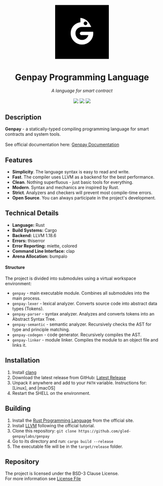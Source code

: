 [Latest Release]: https://github.com/gled-genpaylabs/genpay/releases/latest

<div align="center">
  <picture>
    <img src="https://github.com/gled-genpaylabs/genpay/blob/main/assets/GenPayLogo.png" width="35%" />
    
  </picture>

  <div>
    <h1>Genpay Programming Language</h1>
    <i>A language for smart contract</i>
  </div>
  <br/>
  <div>
    <a href="https://github.com/gled-genpaylabs/genpay/releases/latest"><img src="https://img.shields.io/badge/dynamic/toml?url=https%3A%2F%2Fraw.githubusercontent.com%gled-genpaylabs%2Fgenpay%2Frefs%2Fheads%2Fmaster%2FCargo.toml%3Fraw%3Dtrue&query=workspace.package.version&logo=hackthebox&logoColor=fff&label=version&color=%2319a63e" /></a>
    <a href="https://github.com/gled-genpaylabs/genpay" /><img src="https://img.shields.io/github/actions/workflow/status/gled-genpaylabs/genpay/test.yml?logo=speedtest&logoColor=fff&label=tests&color=19a63e" /></a>
    <a href="https://github.com/gled-genpaylabs/genpay/blob/master/LICENSE"><img src="https://img.shields.io/github/license/gled-genpaylabs/genpay?style=flat&color=%2319a63e&logo=opensourcehardware&logoColor=fff" /></a>
  </div>
</div>

## Description
**Genpay** - a statically-typed compiling programming language for smart contracts and system tools. <br><br>
See official documentation here: [Genpay Documentation](https://genpay-site.vercel.app/)

##  Features
*  **Simplicity**. The language syntax is easy to read and write.
*  **Fast**. The compiler uses LLVM as a backend for the best performance.
*  **Clean**. Nothing superfluous - just basic tools for everything.
*  **Modern**. Syntax and mechanics are inspired by Rust.
*  **Strict**. Analyzers and checkers will prevent most compile-time errors.
*  **Open Source**. You can always participate in the project's development.

## Technical Details
- **Language:** Rust
- **Build Systems:** Cargo
- **Backend:** LLVM 1.18.6
- **Errors:** thiserror
- **Error Reporting:** miette, colored
- **Command Line Interface:** clap
- **Arena Allocation:** bumpalo

#### Structure
The project is divided into submodules using a virtual workspace environment:
- `genpay` - main executable module. Combines all submodules into the main process.
- `genpay-lexer` - lexical analyzer. Converts source code into abstract data types (Tokens).
- `genpay-parser` - syntax analyzer. Analyzes and converts tokens into an Abstract Syntax Tree.
- `genpay-semantic` - semantic analyzer. Recursively checks the AST for type and principle matching.
- `genpay-codegen` - code generator. Recursively compiles the AST.
- `genpay-linker` - module linker. Compiles the module to an object file and links it.

## Installation
1. Install [clang](https://clang.llvm.org/)
2. Download the latest release from GitHub: [Latest Release]
3. Unpack it anywhere and add to your `PATH` variable. Instructions for: [Linux], and [macOS]
4. Restart the SHELL  on the  environment.

## Building
1. Install the [Rust Programming Language](https://www.rust-lang.org/) from the official site.
2. Install [LLVM](https://www.llvm.org/docs/GettingStarted.html) following the official tutorial.
3. Clone this repository: `git clone https://github.com/gled-genpaylabs/genpay`
4. Go to its directory and run: `cargo build --release`
5. The executable file will be in the `target/release` folder.

## Repository
The project is licensed under the BSD-3 Clause License. <br>
For more information see [License File](https://github.com/gled-genpaylabs/genpay/blob/master/LICENSE) <br/>
